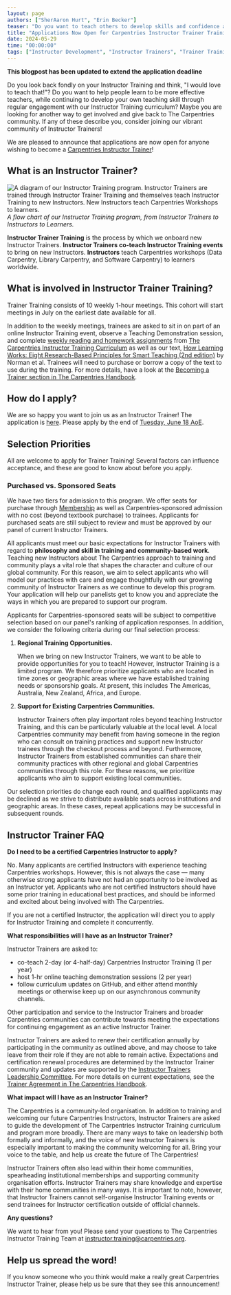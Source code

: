 ```yaml
---
layout: page
authors: ["SherAaron Hurt", "Erin Becker"]
teaser: "Do you want to teach others to develop skills and confidence as Carpentries Instructors? Become an Instructor Trainer!"
title: "Applications Now Open for Carpentries Instructor Trainer Training Starting August 2024"
date: 2024-05-29
time: "00:00:00"
tags: ["Instructor Development", "Instructor Trainers", "Trainer Training"]
---
```

**This blogpost has been updated to extend the application deadline**

Do you look back fondly on your Instructor Training and think, "I would love to teach that!"? Do you want to help people learn to be more effective teachers, while continuing to develop your own teaching skill through regular engagement with our Instructor Training curriculum? Maybe you are looking for another way to get involved and give back to The Carpentries community. If any of these describe you, consider joining our vibrant community of Instructor Trainers!

We are pleased to announce that applications are now open for anyone wishing to become a [Carpentries Instructor Trainer](https://carpentries.org/trainers/)!

## What is an Instructor Trainer?

![A diagram of our Instructor Training program. Instructor Trainers are trained through Instructor Trainer Training and themselves teach Instructor Training to new Instructors. New Instructors teach Carpentries Workshops to learners.](/blog/2020/07/instructor-training-program.png)
<br/>_A flow chart of our Instructor Training program, from Instructor Trainers to Instructors to Learners._

**Instructor Trainer Training** is the process by which we onboard new Instructor Trainers. **Instructor Trainers co-teach Instructor Training events** to bring on new Instructors.  **Instructors** teach Carpentries workshops (Data Carpentry, Library Carpentry, and Software Carpentry) to learners worldwide.

## What is involved in Instructor Trainer Training?

Trainer Training consists of 10 weekly 1-hour meetings. This cohort will start meetings in July on the earliest date available for all.

In addition to the weekly meetings, trainees are asked to sit in on part of an online Instructor Training event, observe a Teaching Demonstration session, and complete [weekly reading and homework assignments](https://carpentries.github.io/trainer-training/) from [The Carpentries Instructor Training Curriculum](https://carpentries.github.io/instructor-training/) as well as our text, [How Learning Works: Eight Research-Based Principles for Smart Teaching (2nd edition)](https://www.wiley.com/en-us/How+Learning+Works%3A+Eight+Research-Based+Principles+for+Smart+Teaching%2C+2nd+Edition-p-9781119861690) by Norman et al. Trainees will need to purchase or borrow a copy of the text to use during the training. For more details, have a look at the [Becoming a Trainer section in The Carpentries Handbook](https://docs.carpentries.org/topic_folders/instructor_training/trainers_training.html#trainers-training-program).

## How do I apply?

We are so happy you want to join us as an Instructor Trainer! The application is [here](https://forms.gle/nMzR7dAKnD9EfTjY6). Please apply by the end of [Tuesday, June 18 AoE](https://www.timeanddate.com/worldclock/fixedtime.html?msg=Trainer+Training+Application+Deadline&iso=20240612T2359&p1=1440).

## Selection Priorities

All are welcome to apply for Trainer Training! Several factors can influence acceptance, and these are good to know about before you apply.

### Purchased vs. Sponsored Seats

We have two tiers for admission to this program. We offer seats for purchase through [Membership](https://carpentries.org/membership/) as well as Carpentries-sponsored admission with no cost (beyond textbook purchase) to trainees. Applicants for purchased seats are still subject to review and must be approved by our panel of current Instructor Trainers.

All applicants must meet our basic expectations for Instructor Trainers with regard to **philosophy and skill in training and community-based work**. Teaching new Instructors about The Carpentries approach to training and community plays a vital role that shapes the character and culture of our global community. For this reason, we aim to select applicants who will model our practices with care and engage thoughtfully with our growing community of Instructor Trainers as we continue to develop this program. Your application will help our panelists get to know you and appreciate the ways in which you are prepared to support our program.

Applicants for Carpentries-sponsored seats will be subject to competitive selection based on our panel's ranking of application responses. In addition, we consider the following criteria during our final selection process:


1. **Regional Training Opportunities.**

    When we bring on new Instructor Trainers, we want to be able to provide opportunities for you to teach! However, Instructor Training is a limited program. We therefore prioritize applicants who are located in time zones or geographic areas where we have established training needs or sponsorship goals. At present, this includes The Americas, Australia, New Zealand, Africa, and Europe. 

2. **Support for Existing Carpentries Communities.**

    Instructor Trainers often play important roles beyond teaching Instructor Training, and this can be particularly valuable at the local level. A local Carpentries community may benefit from having someone in the region who can consult on training practices and support new Instructor trainees through the checkout process and beyond. Furthermore, Instructor Trainers from established communities can share their community practices with other regional and global Carpentries communities through this role. For these reasons, we prioritize applicants who aim to support existing local communities.

Our selection priorities do change each round, and qualified applicants may be declined as we strive to distribute available seats across institutions and geographic areas. In these cases, repeat applications may be successful in subsequent rounds.


## Instructor Trainer FAQ

**Do I need to be a certified Carpentries Instructor to apply?**

No. Many applicants are certified Instructors with experience teaching Carpentries workshops. However, this is not always the case — many otherwise strong applicants have not had an opportunity to be involved as an Instructor yet. Applicants who are not certified Instructors should have some prior training in educational best practices, and should be informed and excited about being involved with The Carpentries.

If you are not a certified Instructor, the application will direct you to apply for Instructor Training and complete it concurrently.

**What responsibilities will I have as an Instructor Trainer?**

Instructor Trainers are asked to:
- co-teach 2-day (or 4-half-day) Carpentries Instructor Training (1 per year)
- host 1-hr online teaching demonstration sessions (2 per year)
- follow curriculum updates on GitHub, and either attend monthly meetings or otherwise keep up on our asynchronous community channels.

Other participation and service to the Instructor Trainers and broader Carpentries communities can contribute towards meeting the expectations for continuing engagement as an active Instructor Trainer.  

Instructor Trainers are asked to renew their certification annually by participating in the community as outlined above, and may choose to take leave from their role if they are not able to remain active. Expectations and certification renewal procedures are determined by the Instructor Trainer community and updates are supported by the [Instructor Trainers Leadership Committee](https://github.com/carpentries/trainers/blob/main/governance.md). For more details on current expectations, see the [Trainer Agreement in The Carpentries Handbook](https://docs.carpentries.org/topic_folders/instructor_training/duties_agreement.html).

**What impact will I have as an Instructor Trainer?**

The Carpentries is a community-led organisation. In addition to training and welcoming our future Carpentries Instructors, Instructor Trainers are asked to guide the development of The Carpentries Instructor Training curriculum and program more broadly. There are many ways to take on leadership both formally and informally, and the voice of new Instructor Trainers is especially important to making the community welcoming for all. Bring your voice to the table, and help us create the future of The Carpentries!

Instructor Trainers often also lead within their home communities, spearheading institutional memberships and supporting community organisation efforts. Instructor Trainers may share knowledge and expertise with their home communities in many ways. It is important to note, however, that Instructor Trainers cannot self-organise Instructor Training events or send trainees for Instructor certification outside of official channels.


**Any questions?**

We want to hear from you! Please send your questions to The Carpentries Instructor Training Team at [instructor.training@carpentries.org](mailto:instructor.training@carpentries.org).

## Help us spread the word!

If you know someone who you think would make a really great Carpentries Instructor Trainer, please help us be sure that they see this announcement!
